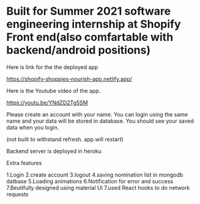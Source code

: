 # Built for Summer 2021 software engineering internship at Shopify Front end(also comfartable with backend/android positions)
Here is link for the the deployed app

https://shopify-shoppies-nourish-app.netlify.app/

Here is the Youtube video of the app.

https://youtu.be/YNdZD2Tg5SM

Please create an account with your name. You can login using the same name and your data will be stored in database. You should see your saved data when you login.

(not built to withstand refresh. app will restart)

Backend server is deployed in heroku

Extra features

1.Login
2.create account
3.logout
4.saving nomination list in mongodb datbase
5.Loading animations
6.Notification for error and success 7.Beutifully designed using material UI
7.used React hooks to do network requests

